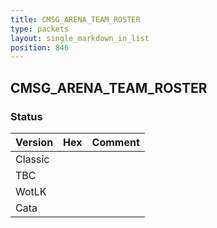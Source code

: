 ```yaml
---
title: CMSG_ARENA_TEAM_ROSTER
type: packets
layout: single_markdown_in_list
position: 846
---
```


## CMSG_ARENA_TEAM_ROSTER

### Status

Version | Hex | Comment
---------- | ---------- | ---------- 
Classic |  |  
TBC |  |  
WotLK |  |  
Cata |  |  
